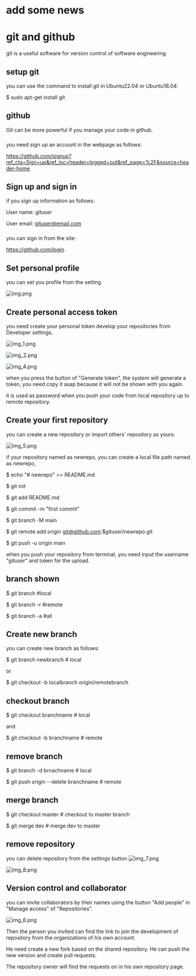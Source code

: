 # add some news


# git and github
git is a useful software for version control of software engineering.
## setup git
you can use the command to install git in Ubuntu22.04 or Ubuntu18.04:

$ sudo apt-get install git

## github
Git can be more powerful if you manage your code in github.

###
you need sign up an account in the webpage as follows:

https://github.com/signup?ref_cta=Sign+up&ref_loc=header+logged+out&ref_page=%2F&source=header-home

## Sign up and sign in
if you sign up information as follows:

User name: gituser

User email: gituser@email.com

###
you can sign in from the site:

https://github.com/login

## Set personal profile
you can set you profile from the setting

![img.png](./img.png)

## Create personal access token

you need create your personal token develop your repositories from Developer settings.

![img_1.png](./img_1.png)

![img_2.png](./img_2.png)

![img_4.png](./img_4.png)

when you press the button of "Generate token", the system will generate a token, you need copy it asap because it will not be shown with you again.

it is used as password when you push your code from local repository up to remote repository.

## Create your first repository
you can create a new repository or import others' repository as yours:

![img_5.png](./img_5.png)

if your repository named as newrepo, you can create a local file path named as newrepo,

$ echo "# newrepo" >> README.md

$ git init

$ git add README.md

$ git commit -m "first commit"

$ git branch -M main

$ git remote add origin git@github.com:$gituser/newrepo.git

$ git push -u origin main

when you push your repository from terminal, you need input the username "gituser" and token for the upload. 
## branch shown
$ git branch #local

$ git branch -r #remote

$ git branch -a #all
## Create new branch
you can create new branch as follows:

$ git branch newbranch # local 

or

$ git checkout -b localbranch origin/remotebranch

## checkout branch
$ git checkout branchname # local

and

$ git checkout -b branchname # remote

## remove branch
$ git branch -d brnachname # local

$ git push origin --delete branchname # remote

## merge branch
$ git checkout master # checkout to master branch

$ git merge dev # merge dev to master
## remove repository
you can delete repository from the settings button
![img_7.png](img_7.png)

![img_8.png](img_8.png)

## Version control and collaborator
you can invite collaborators by their names using the button "Add people" in "Manage access" of "Repositories".

![img_6.png](./img_6.png)

Then the person you invited can find the link to join the development of repository from the organizations of his own account.

He need create a new fork based on the shared repository. He can push the new version and create pull requests.

The repository owner will find the requests on in his own repository page.
